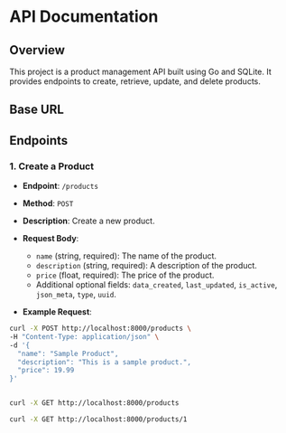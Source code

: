 # API Documentation

## Overview
This project is a product management API built using Go and SQLite. It provides endpoints to create, retrieve, update, and delete products.

## Base URL

## Endpoints

### 1. Create a Product

- **Endpoint**: `/products`
- **Method**: `POST`
- **Description**: Create a new product.
- **Request Body**:
  - `name` (string, required): The name of the product.
  - `description` (string, required): A description of the product.
  - `price` (float, required): The price of the product.
  - Additional optional fields: `data_created`, `last_updated`, `is_active`, `json_meta`, `type`, `uuid`.

- **Example Request**:
```bash
curl -X POST http://localhost:8000/products \
-H "Content-Type: application/json" \
-d '{
  "name": "Sample Product",
  "description": "This is a sample product.",
  "price": 19.99
}'


curl -X GET http://localhost:8000/products

curl -X GET http://localhost:8000/products/1
